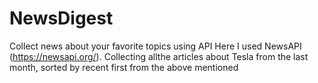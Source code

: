 # NewsDigest
Collect news about your favorite topics using API
Here I used NewsAPI (https://newsapi.org/).
Collecting allthe articles about Tesla from the last month, sorted by recent first from the above mentioned 

